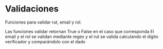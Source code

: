 # Validaciones
Funciones para validar rut, email y rol.

Las funciones validar retornan True o False en el caso que corresponda
El email y el rol se validan mediante regex y el rut se valida calculando el digito verificador y comparándolo con el dado
